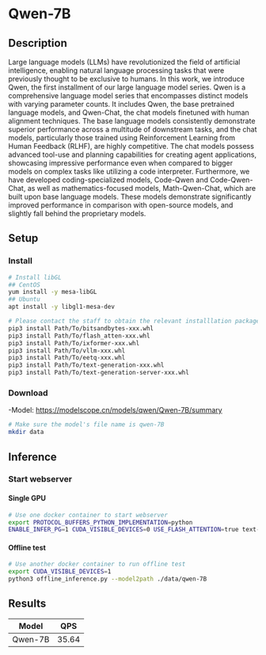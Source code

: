 # Qwen-7B

## Description

Large language models (LLMs) have revolutionized the field of artificial intelligence, enabling natural language processing tasks that were previously thought to be exclusive to humans. In this work, we introduce Qwen, the first installment of our large language model series. Qwen is a comprehensive language model series that encompasses distinct models with varying parameter counts. It includes Qwen, the base pretrained language models, and Qwen-Chat, the chat models finetuned with human alignment techniques. The base language models consistently demonstrate superior performance across a multitude of downstream tasks, and the chat models, particularly those trained using Reinforcement Learning from Human Feedback (RLHF), are highly competitive. The chat models possess advanced tool-use and planning capabilities for creating agent applications, showcasing impressive performance even when compared to bigger models on complex tasks like utilizing a code interpreter. Furthermore, we have developed coding-specialized models, Code-Qwen and Code-Qwen-Chat, as well as mathematics-focused models, Math-Qwen-Chat, which are built upon base language models. These models demonstrate significantly improved performance in comparison with open-source models, and slightly fall behind the proprietary models.

## Setup

### Install

```bash
# Install libGL
## CentOS
yum install -y mesa-libGL
## Ubuntu
apt install -y libgl1-mesa-dev

# Please contact the staff to obtain the relevant installlation packages.
pip3 install Path/To/bitsandbytes-xxx.whl
pip3 install Path/To/flash_atten-xxx.whl
pip3 install Path/To/ixformer-xxx.whl
pip3 install Path/To/vllm-xxx.whl
pip3 install Path/To/eetq-xxx.whl
pip3 install Path/To/text-generation-xxx.whl
pip3 install Path/To/text-generation-server-xxx.whl
```

### Download

-Model: <https://modelscope.cn/models/qwen/Qwen-7B/summary>

```bash
# Make sure the model's file name is qwen-7B
mkdir data
```

## Inference

### Start webserver

#### Single GPU

```bash
# Use one docker container to start webserver
export PROTOCOL_BUFFERS_PYTHON_IMPLEMENTATION=python
ENABLE_INFER_PG=1 CUDA_VISIBLE_DEVICES=0 USE_FLASH_ATTENTION=true text-generation-launcher --model-id ./data/qwen-7B --sharded false --dtype float16  --disable-custom-kernels --port 8001 --max-input-length 13312 --max-batch-prefill-tokens 13312 --max-total-tokens 15360 --max-batch-total-tokens 15360
```

#### Offline test

```bash
# Use another docker container to run offline test
export CUDA_VISIBLE_DEVICES=1
python3 offline_inference.py --model2path ./data/qwen-7B
```

## Results

| Model   | QPS   |
| ------- | ----- |
| Qwen-7B | 35.64 |
